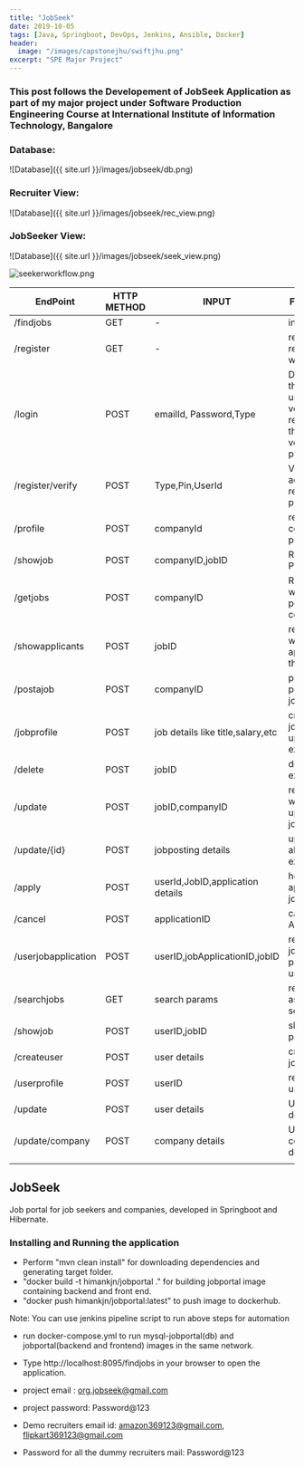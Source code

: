 ```yaml
---
title: "JobSeek"
date: 2019-10-05
tags: [Java, Springboot, DevOps, Jenkins, Ansible, Docker]
header:
  image: "/images/capstonejhu/swiftjhu.png"
excerpt: "SPE Major Project"
---
```


###  This post follows the Developement of JobSeek Application as part of my major project under Software Production Engineering Course at International Institute of Information Technology, Bangalore 

### Database:

![Database]({{ site.url }}/images/jobseek/db.png)


### Recruiter View:
![Database]({{ site.url }}/images/jobseek/rec_view.png)

### JobSeeker View:
![Database]({{ site.url }}/images/jobseek/seek_view.png)

![seekerworkflow.png](https://s3-us-west-2.amazonaws.com/secure.notion-static.com/4baf3fac-be1d-469e-a98a-7e9ec67f9b17/seekerworkflow.png)

| EndPoint | HTTP METHOD | INPUT | Functionality | Controller |
| --- | --- | --- | --- | --- |
| /findjobs | GET | - | index page | Main |
| /register | GET | - | returns register.jsp webpage | Main |
| /login | POST | emailId, Password,Type | Depending on the type of user and his verification, redirects to the profile or verification page. | Main |
| /register/verify | POST | Type,Pin,UserId | Verifies user account and redirects to profile page | Main |
| /profile | POST | companyId | redirects to company profile page | Company |
| /showjob | POST | companyID,jobID | Returns Job Profile page | Company |
| /getjobs | POST | companyID | Return page with all jobs posted by this company | Company |
| /showapplicants | POST | jobID | returns page with all applicants for this job | Company |
| /postajob | POST | companyID | page for posting a new job | JobPosting |
| /jobprofile | POST | job details like title,salary,etc | creates a new job posting or updates an existing one | JobPosting |
| /delete | POST | jobID | delete an existing job | JobPosting |
| /update | POST | jobID,companyID | returns webpage for updating a job posting | JobPosting |
| /update/{id} | POST | jobposting details | updates already existing job | JobPosting |
| /apply | POST | userId,JobID,application details | helps applying for a job | JobApplication |
| /cancel | POST | applicationID | cancel Job Application | JobApplication |
| /userjobapplication | POST | userID,jobApplicationID,jobID | return jobapplication page for a user | JobApplication |
| /searchjobs | GET | search params | returns jobs as per the search filters | JobSeeker |
| /showjob | POST | userID,jobID | shows job page to user | JobSeeker |
| /createuser | POST | user details | creates new jobseeker | JobSeeker |
| /userprofile | POST | userID | redirects to user profile | JobSeeker |
| /update | POST | user details | Updates user details | JobSeeker |
| /update/company | POST | company details | Updates company details | JobSeeker |
|  |  |  |  |  |



## JobSeek

Job portal for job seekers and companies, developed in Springboot and Hibernate.

### Installing and Running the application

* Perform "mvn clean install" for downloading dependencies and generating target folder.
* "docker build -t himankjn/jobportal ."
	for building jobportal image containing backend and front end.
* "docker push himankjn/jobportal:latest"  to push image to dockerhub.


Note: You can use jenkins pipeline script to run above steps for automation

* run docker-compose.yml to run mysql-jobportal(db) and jobportal(backend and frontend) images in the same network.

* Type http://localhost:8095/findjobs in your browser to open the application.
* project email : org.jobseek@gmail.com
* project password: Password@123
* Demo recruiters email id: amazon369123@gmail.com, flipkart369123@gmail.com
* Password for all the dummy recruiters mail: Password@123
